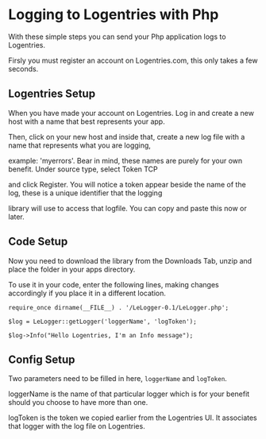 Logging to Logentries with Php
=======================================

With these simple steps you can send your Php application logs to Logentries.

Firsly you must register an account on Logentries.com, this only takes a few seconds.

Logentries Setup
----------------

When you have made your account on Logentries. Log in and create a new host with a name that best represents your app.

Then, click on your new host and inside that, create a new log file with a name that represents what you are logging,

example:  'myerrors'. Bear in mind, these names are purely for your own benefit. Under source type, select Token TCP

and click Register. You will notice a token appear beside the name of the log, these is a unique identifier that the logging

library will use to access that logfile. You can copy and paste this now or later.

Code Setup
----------

Now you need to download the library from the Downloads Tab, unzip and place the folder in your apps directory.

To use it in your code, enter the following lines, making changes accordingly if you place it in a different location.

	require_once dirname(__FILE__) . '/LeLogger-0.1/LeLogger.php';

	$log = LeLogger::getLogger('loggerName', 'logToken');
	
	$log->Info("Hello Logentries, I'm an Info message");

Config Setup
-------------
Two parameters need to be filled in here, `loggerName` and `logToken`.

loggerName is the name of that particular logger which is for your benefit should you choose to have more than one.

logToken is the token we copied earlier from the Logentries UI. It associates that logger with the log file on Logentries.
